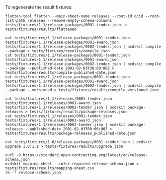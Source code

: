 To regenerate the result fixtures:

    flatten-tool flatten --main-sheet-name releases --root-id ocid --root-list-path releases --remove-empty-schema-columns tests/fixtures/1.1/release-packages/0001-tender.json -o tests/fixtures/results/flattened

    cat tests/fixtures/1.1/release-packages/0001-tender.json tests/fixtures/1.1/release-packages/0001-award.json tests/fixtures/1.1/release-packages/0002-tender.json | ocdskit compile --package > tests/fixtures/results/compile.json
    cat tests/fixtures/1.1/release-packages/0001-tender.json tests/fixtures/1.1/release-packages/0001-award.json tests/fixtures/1.1/release-packages/0002-tender.json | ocdskit compile --package --published-date 2001-02-03T00:00:00Z > tests/fixtures/results/compile-published-date.json
    cat tests/fixtures/1.1/release-packages/0001-tender.json tests/fixtures/1.1/release-packages/0001-award.json tests/fixtures/1.1/release-packages/0002-tender.json | ocdskit compile --package --versioned > tests/fixtures/results/compile-versioned.json

    cat tests/fixtures/1.1/releases/0001-tender.json tests/fixtures/1.1/releases/0001-award.json tests/fixtures/1.1/releases/0002-tender.json | ocdskit package-releases > tests/fixtures/results/package-releases.json
    cat tests/fixtures/1.1/releases/0001-tender.json tests/fixtures/1.1/releases/0001-award.json tests/fixtures/1.1/releases/0002-tender.json | ocdskit package-releases --published-date 2001-02-03T00:00:00Z > tests/fixtures/results/package-releases_published-date.json

    cat tests/fixtures/1.0/release-packages/0001-tender.json | ocdskit upgrade 1.0:1.1 > tests/fixtures/results/upgrade.json

    curl -O https://standard.open-contracting.org/latest/en/release-schema.json
    ocdskit mapping-sheet --infer-required release-schema.json > tests/fixtures/results/mapping-sheet.csv
    rm -f release-schema.json
